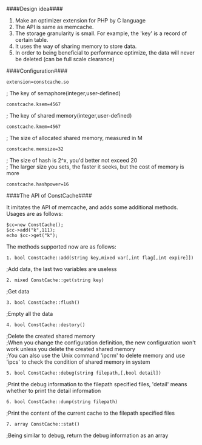 ####Design idea####  

1. Make an optimizer extension for PHP by C language  
2. The API is same as memcache.
3. The storage granularity is small. For example, the 'key' is a record of certain table.  
4. It uses the way of sharing memory to store data.  
5. In order to being beneficial to performance optimize, the data will never be deleted (can be full scale clearance)  

####Configuration####  

    extension=constcache.so  
 ; The key of semaphore(integer,user-defined)  

    constcache.ksem=4567  
 ; The key of shared memory(integer,user-defined)  

    constcache.kmem=4567  
 ; The size of allocated shared memory, measured in M  

    constcache.memsize=32  
 ; The size of hash is 2^x, you'd better not exceed 20  
 ; The larger size you sets, the faster it seeks, but the cost of memory is more  

    constcache.hashpower=16

####The API of ConstCache####  

It imitates the API of memcache, and adds some additional methods. Usages are as follows:  

    $cc=new ConstCache();
    $cc->add("k",111);
    echo $cc->get("k");

The methods supported now are as follows:  

    1. bool ConstCache::add(string key,mixed var[,int flag[,int expire]])  
 ;Add data, the last two variables are useless  

    2. mixed ConstCache::get(string key)
 ;Get data  

    3. bool ConstCache::flush()
 ;Empty all the data  

    4. bool ConstCache::destory()
 ;Delete the created shared memory  
 ;When you change the configuration definition, the new configuration won't work unless you delete the created shared memory  
 ;You can also use the Unix command 'ipcrm' to delete memory and use 'ipcs' to check the condition of shared memory in system  

    5. bool ConstCache::debug(string filepath,[,bool detail])
 ;Print the debug information to the filepath specified files, 'detail' means whether to print the detail information  
 
    6. bool ConstCache::dump(string filepath)
 ;Print the content of the current cache to the filepath specified files  

    7. array ConstCache::stat()
 ;Being similar to debug, return the debug information as an array  


